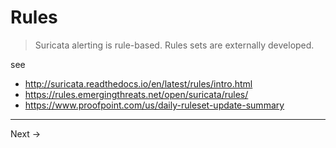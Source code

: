 # Rules

> Suricata alerting is rule-based. Rules sets are externally developed.

see

* http://suricata.readthedocs.io/en/latest/rules/intro.html
* https://rules.emergingthreats.net/open/suricata/rules/
* https://www.proofpoint.com/us/daily-ruleset-update-summary

----
Next -> []()
